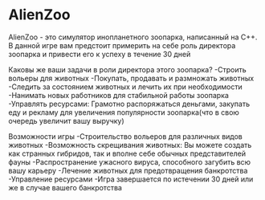 # AlienZoo
AlienZoo - это симулятор инопланетного зоопарка, написанный на C++. В данной игре вам предстоит примерить на себе роль директора зоопарка и привести его к успеху в течение 30 дней

Каковы же ваши задачи в роли директора этого зоопарка?
-Строить вольеры для животных
-Покупать, продавать и размножать животных
-Следить за состоянием животных и лечить их при необходимости
-Нанимать новых работников для стабильной работы зоопарка
-Управлять ресурсами: Грамотно распоряжаться деньгами, закупать еду и рекламу для увеличения популярности зоопарка(что в свою очередь увеличит вашу выручку)

Возможности игры
-Строительство вольеров для различных видов животных
-Возможность скрещивания животных: Вы можете создать как странных гибридов, так и вполне себе обычных представителей фауны
-Распространение ужасного вируса, способного загубить всю вашу карьеру
-Лечение животных для предотвращения банкротства
-Управление ресурсами
-Игра завершается по истечении 30 дней или же в случае вашего банкротства
